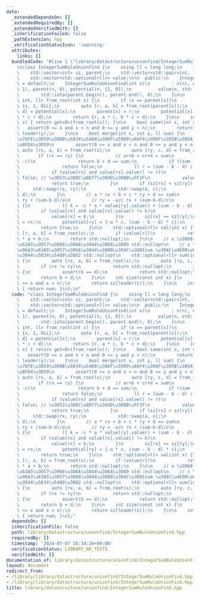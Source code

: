 ```yaml
---
data:
  _extendedDependsOn: []
  _extendedRequiredBy: []
  _extendedVerifiedWith: []
  _isVerificationFailed: false
  _pathExtension: hpp
  _verificationStatusIcon: ':warning:'
  attributes:
    links: []
  bundledCode: "#line 1 \"library/datastructure/unionfind/IntegerSumRuleUnionFind.hpp\"\
    \nclass IntegerSumRuleUnionFind {\n    using ll = long long;\n    int n, num;\n\
    \    std::vector<int> sz, parent;\n    std::vector<std::pair<int, ll>> potential;\n\
    \    std::vector<std::optional<ll>> value;\n\n  public:\n    IntegerSumRuleUnionFind()\
    \ = default;\n    IntegerSumRuleUnionFind(int n)\n        : n(n), num(n), sz(n,\
    \ 1), parent(n, 0), potential(n, {1, 0}),\n          value(n, std::nullopt) {\n\
    \        std::iota(parent.begin(), parent.end(), 0);\n    }\n\n    std::tuple<int,\
    \ int, ll> from_root(int x) {\n        if (x == parent[x])\n            return\
    \ {x, 1, 0LL};\n        auto [r, a, b] = from_root(parent[x]);\n        auto [c,\
    \ d] = potential[x];\n        parent[x] = r;\n        potential[x] = {a * c, b\
    \ * c + d};\n        return {r, a * c, b * c + d};\n    }\n\n    int leader(int\
    \ x) { return get<0>(from_root(x)); }\n\n    bool same(int x, int y) {\n     \
    \   assert(0 <= x and x < n and 0 <= y and y < n);\n        return leader(x) ==\
    \ leader(y);\n    }\n\n    bool merge(int x, int y, ll sum) {\n        // \u77DB\
    \u76FE\u3059\u308B\u5834\u5408\u306F\u5909\u66F4\u306F\u305B\u305A false \u3092\
    \u8FD4\u3059\n        assert(0 <= x and x < n and 0 <= y and y < n);\n       \
    \ auto [rx, a, b] = from_root(x);\n        auto [ry, c, d] = from_root(y);\n \
    \       if (rx == ry) {\n            // ar+b + cr+d = sum\n            if (a ==\
    \ -c)\n                return b + d == sum;\n            if ((sum - b - d) & 1)\n\
    \                return false;\n            ll r = (sum - b - d) / (a + c);\n\
    \            if (value[rx] and value[rx].value() != r)\n                return\
    \ false; // \u3053\u308C\u8D77\u304D\u308B\uFF1F\n            value[rx] = r;\n\
    \            return true;\n        }\n        if (sz[rx] < sz[ry]) {\n       \
    \     std::swap(rx, ry);\n            std::swap(a, c);\n            std::swap(b,\
    \ d);\n        }\n        // a * rx + b + c * ry + d == sum\n        // rx = -c/a\
    \ ry + (sum-b-d)/a\n        // ry = -a/c rx + (sum-b-d)/c\n        if (value[ry])\
    \ {\n            ll k = -c * a * value[ry].value() + (sum - b - d) * a;\n    \
    \        if (value[rx] and value[rx].value() != k)\n                return false;\n\
    \            value[rx] = k;\n        }\n        sz[rx] += sz[ry];\n        parent[ry]\
    \ = rx;\n        potential[ry] = {-a * c, (sum - b - d) * c};\n        num--;\n\
    \        return true;\n    }\n\n    std::optional<ll> val(int x) {\n        auto\
    \ [r, a, b] = from_root(x);\n        if (value[r])\n            return value[r].value()\
    \ * a + b;\n        return std::nullopt;\n    }\n\n    // x \u3068 y \u304C\u96A3\
    \u63A5\u3057\u3066\u306A\u3044\u306A\u3089 std::nullopt\n    // x \u3068 y \u304C\
    \u96A3\u63A5\u3057\u3066\u3044\u308B\u304C\u3001sum \u304C\u4E00\u610F\u3067\u306A\
    \u3044\u5834\u5408\u3082 std::nullopt\n    std::optional<ll> sum(int x, int y)\
    \ {\n        auto [rx, a, b] = from_root(x);\n        auto [ry, c, d] = from_root(y);\n\
    \        if (rx != ry)\n            return std::nullopt;\n        if (a == c)\
    \ {\n            assert(b == d);\n            return std::nullopt;\n        }\n\
    \        return b + d;\n    }\n\n    int size(const int x) {\n        assert(0\
    \ <= x and x < n);\n        return sz[leader(x)];\n    }\n\n    int count() const\
    \ { return num; }\n};\n"
  code: "class IntegerSumRuleUnionFind {\n    using ll = long long;\n    int n, num;\n\
    \    std::vector<int> sz, parent;\n    std::vector<std::pair<int, ll>> potential;\n\
    \    std::vector<std::optional<ll>> value;\n\n  public:\n    IntegerSumRuleUnionFind()\
    \ = default;\n    IntegerSumRuleUnionFind(int n)\n        : n(n), num(n), sz(n,\
    \ 1), parent(n, 0), potential(n, {1, 0}),\n          value(n, std::nullopt) {\n\
    \        std::iota(parent.begin(), parent.end(), 0);\n    }\n\n    std::tuple<int,\
    \ int, ll> from_root(int x) {\n        if (x == parent[x])\n            return\
    \ {x, 1, 0LL};\n        auto [r, a, b] = from_root(parent[x]);\n        auto [c,\
    \ d] = potential[x];\n        parent[x] = r;\n        potential[x] = {a * c, b\
    \ * c + d};\n        return {r, a * c, b * c + d};\n    }\n\n    int leader(int\
    \ x) { return get<0>(from_root(x)); }\n\n    bool same(int x, int y) {\n     \
    \   assert(0 <= x and x < n and 0 <= y and y < n);\n        return leader(x) ==\
    \ leader(y);\n    }\n\n    bool merge(int x, int y, ll sum) {\n        // \u77DB\
    \u76FE\u3059\u308B\u5834\u5408\u306F\u5909\u66F4\u306F\u305B\u305A false \u3092\
    \u8FD4\u3059\n        assert(0 <= x and x < n and 0 <= y and y < n);\n       \
    \ auto [rx, a, b] = from_root(x);\n        auto [ry, c, d] = from_root(y);\n \
    \       if (rx == ry) {\n            // ar+b + cr+d = sum\n            if (a ==\
    \ -c)\n                return b + d == sum;\n            if ((sum - b - d) & 1)\n\
    \                return false;\n            ll r = (sum - b - d) / (a + c);\n\
    \            if (value[rx] and value[rx].value() != r)\n                return\
    \ false; // \u3053\u308C\u8D77\u304D\u308B\uFF1F\n            value[rx] = r;\n\
    \            return true;\n        }\n        if (sz[rx] < sz[ry]) {\n       \
    \     std::swap(rx, ry);\n            std::swap(a, c);\n            std::swap(b,\
    \ d);\n        }\n        // a * rx + b + c * ry + d == sum\n        // rx = -c/a\
    \ ry + (sum-b-d)/a\n        // ry = -a/c rx + (sum-b-d)/c\n        if (value[ry])\
    \ {\n            ll k = -c * a * value[ry].value() + (sum - b - d) * a;\n    \
    \        if (value[rx] and value[rx].value() != k)\n                return false;\n\
    \            value[rx] = k;\n        }\n        sz[rx] += sz[ry];\n        parent[ry]\
    \ = rx;\n        potential[ry] = {-a * c, (sum - b - d) * c};\n        num--;\n\
    \        return true;\n    }\n\n    std::optional<ll> val(int x) {\n        auto\
    \ [r, a, b] = from_root(x);\n        if (value[r])\n            return value[r].value()\
    \ * a + b;\n        return std::nullopt;\n    }\n\n    // x \u3068 y \u304C\u96A3\
    \u63A5\u3057\u3066\u306A\u3044\u306A\u3089 std::nullopt\n    // x \u3068 y \u304C\
    \u96A3\u63A5\u3057\u3066\u3044\u308B\u304C\u3001sum \u304C\u4E00\u610F\u3067\u306A\
    \u3044\u5834\u5408\u3082 std::nullopt\n    std::optional<ll> sum(int x, int y)\
    \ {\n        auto [rx, a, b] = from_root(x);\n        auto [ry, c, d] = from_root(y);\n\
    \        if (rx != ry)\n            return std::nullopt;\n        if (a == c)\
    \ {\n            assert(b == d);\n            return std::nullopt;\n        }\n\
    \        return b + d;\n    }\n\n    int size(const int x) {\n        assert(0\
    \ <= x and x < n);\n        return sz[leader(x)];\n    }\n\n    int count() const\
    \ { return num; }\n};"
  dependsOn: []
  isVerificationFile: false
  path: library/datastructure/unionfind/IntegerSumRuleUnionFind.hpp
  requiredBy: []
  timestamp: '2024-07-07 16:34:26+09:00'
  verificationStatus: LIBRARY_NO_TESTS
  verifiedWith: []
documentation_of: library/datastructure/unionfind/IntegerSumRuleUnionFind.hpp
layout: document
redirect_from:
- /library/library/datastructure/unionfind/IntegerSumRuleUnionFind.hpp
- /library/library/datastructure/unionfind/IntegerSumRuleUnionFind.hpp.html
title: library/datastructure/unionfind/IntegerSumRuleUnionFind.hpp
---
```

